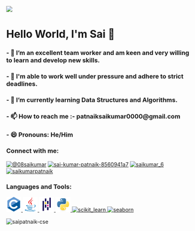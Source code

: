 ![](https://komarev.com/ghpvc/?username=saipatnaik-cse&color=blueviolet&style=flat-square&label=PROFILE+VIEWS)

<h1>Hello World, I'm Sai 👋</h1>



<h3>- 🔭 I’m an excellent team worker and am keen and very willing to learn and develop new skills.</h3>
<h3>- 🌱 I'm able to work well under pressure and adhere to strict deadlines.</h3>
<h3>- 📒 I’m currently learning Data Structures and Algorithms.</h3>
<h3>- 📫 How to reach me :- patnaiksaikumar0000@gmail.com </h3>
<h3>- 😄 Pronouns: He/Him</h3>

<h3 align="left">Connect with me:</h3>
<p align="left">
<a href="https://twitter.com/@08saikumar" target="blank"><img align="center" src="https://raw.githubusercontent.com/rahuldkjain/github-profile-readme-generator/master/src/images/icons/Social/twitter.svg" alt="@08saikumar" height="30" width="40" /></a>
<a href="https://linkedin.com/in/sai-kumar-patnaik-8560941a7" target="blank"><img align="center" src="https://raw.githubusercontent.com/rahuldkjain/github-profile-readme-generator/master/src/images/icons/Social/linked-in-alt.svg" alt="sai-kumar-patnaik-8560941a7" height="30" width="40" /></a>
<a href="https://www.codechef.com/users/saikumar_6" target="blank"><img align="center" src="https://cdn.jsdelivr.net/npm/simple-icons@3.1.0/icons/codechef.svg" alt="saikumar_6" height="30" width="40" /></a>
<a href="https://www.hackerrank.com/saikumarpatnaik" target="blank"><img align="center" src="https://raw.githubusercontent.com/rahuldkjain/github-profile-readme-generator/master/src/images/icons/Social/hackerrank.svg" alt="saikumarpatnaik" height="30" width="40" /></a>
</p>


<h3 align="left">Languages and Tools:</h3>
<p align="left"> <a href="https://www.cprogramming.com/" target="_blank" rel="noreferrer"> <img src="https://raw.githubusercontent.com/devicons/devicon/master/icons/c/c-original.svg" alt="c" width="40" height="40"/> </a> <a href="https://www.java.com" target="_blank" rel="noreferrer"> <img src="https://raw.githubusercontent.com/devicons/devicon/master/icons/java/java-original.svg" alt="java" width="40" height="40"/> </a> <a href="https://pandas.pydata.org/" target="_blank" rel="noreferrer"> <img src="https://raw.githubusercontent.com/devicons/devicon/2ae2a900d2f041da66e950e4d48052658d850630/icons/pandas/pandas-original.svg" alt="pandas" width="40" height="40"/> </a> <a href="https://www.python.org" target="_blank" rel="noreferrer"> <img src="https://raw.githubusercontent.com/devicons/devicon/master/icons/python/python-original.svg" alt="python" width="40" height="40"/> </a> <a href="https://scikit-learn.org/" target="_blank" rel="noreferrer"> <img src="https://upload.wikimedia.org/wikipedia/commons/0/05/Scikit_learn_logo_small.svg" alt="scikit_learn" width="40" height="40"/> </a> <a href="https://seaborn.pydata.org/" target="_blank" rel="noreferrer"> <img src="https://seaborn.pydata.org/_images/logo-mark-lightbg.svg" alt="seaborn" width="40" height="40"/> </a> </p>

<p><img align="center" src="https://github-readme-stats.vercel.app/api/top-langs?username=saipatnaik-cse&show_icons=true&locale=en&layout=compact" alt="saipatnaik-cse"/></p>
